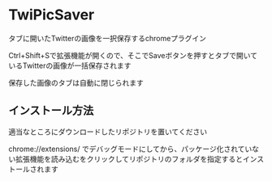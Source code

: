 # TwiPicSaver

タブに開いたTwitterの画像を一択保存するchromeプラグイン

Ctrl+Shift+Sで拡張機能が開くので、そこでSaveボタンを押すとタブで開いているTwitterの画像が一括保存されます

保存した画像のタブは自動に閉じられます

## インストール方法
適当なところにダウンロードしたリポジトリを置いてください

chrome://extensions/ でデバッグモードにしてから、パッケージ化されていない拡張機能を読み込むをクリックしてリポジトリのフォルダを指定するとインストールされます
